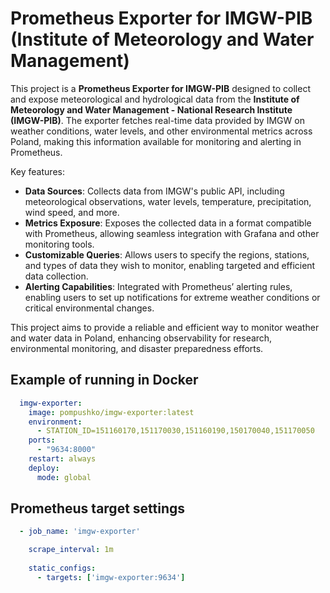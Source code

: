 # Prometheus Exporter for IMGW-PIB (Institute of Meteorology and Water Management)

This project is a **Prometheus Exporter for IMGW-PIB** designed to collect and expose meteorological and hydrological data from the **Institute of Meteorology and Water Management - National Research Institute (IMGW-PIB)**. The exporter fetches real-time data provided by IMGW on weather conditions, water levels, and other environmental metrics across Poland, making this information available for monitoring and alerting in Prometheus.

Key features:
+ **Data Sources**: Collects data from IMGW's public API, including meteorological observations, water levels, temperature, precipitation, wind speed, and more.
+ **Metrics Exposure**: Exposes the collected data in a format compatible with Prometheus, allowing seamless integration with Grafana and other monitoring tools.
+ **Customizable Queries**: Allows users to specify the regions, stations, and types of data they wish to monitor, enabling targeted and efficient data collection.
+ **Alerting Capabilities**: Integrated with Prometheus’ alerting rules, enabling users to set up notifications for extreme weather conditions or critical environmental changes.

This project aims to provide a reliable and efficient way to monitor weather and water data in Poland, enhancing observability for research, environmental monitoring, and disaster preparedness efforts.

## Example of running in Docker
```yaml
  imgw-exporter:
    image: pompushko/imgw-exporter:latest
    environment:
      - STATION_ID=151160170,151170030,151160190,150170040,151170050
    ports:
      - "9634:8000"
    restart: always
    deploy:
      mode: global
```
## Prometheus target settings
```yaml
  - job_name: 'imgw-exporter'

    scrape_interval: 1m
  
    static_configs:
      - targets: ['imgw-exporter:9634']
```
